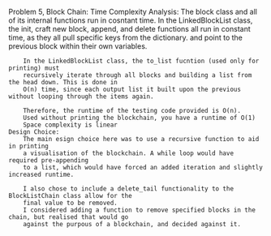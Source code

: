Problem 5, Block Chain:
	Time Complexity Analysis:
		The block class and all of its internal functions run in cosntant time.
		In the LinkedBlockList class, the init, craft new block, append, and delete functions
		all run in constant time, as they all pull specific keys from the dictionary.
		and point to the previous block within their own variables.
	
		In the LinkedBlockList class, the to_list fucntion (used only for printing) must 
		recursively iterate through all blocks and building a list from the head down. This is done in
		O(n) time, since each output list it built upon the previous without looping through the items again.

		Therefore, the runtime of the testing code provided is O(n).
		Used without printing the blockchain, you have a runtime of O(1)
		Space complexity is linear
	Design Choice:
		The main esign choice here was to use a recursive function to aid in printing
		a visualisation of the blockchain. A while loop would have required pre-appending
		to a list, which would have forced an added iteration and slightly increased runtime.

		I also chose to include a delete_tail functionality to the BlockListChain class allow for the 
		final value to be removed.
		I considered adding a function to remove specified blocks in the chain, but realised that would go
		against the purpous of a blockchain, and decided against it. 